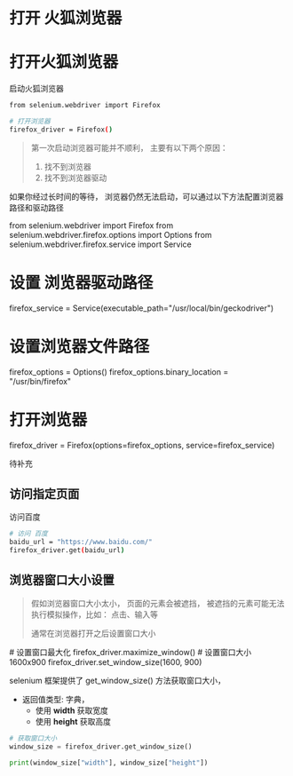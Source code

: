 # 打开 火狐浏览器

# 打开火狐浏览器

启动火狐浏览器

```bash
from selenium.webdriver import Firefox

# 打开浏览器
firefox_driver = Firefox()
```

> 第一次启动浏览器可能并不顺利， 主要有以下两个原因：
>
> 1. 找不到浏览器
> 2. 找不到浏览器驱动

如果你经过长时间的等待， 浏览器仍然无法启动，可以通过以下方法配置浏览器路径和驱动路径


<tabs>
<tab title="Linux">
<code-block lang="python">
from selenium.webdriver import Firefox
from selenium.webdriver.firefox.options import Options
from selenium.webdriver.firefox.service import Service

# 设置 浏览器驱动路径
firefox_service = Service(executable_path="/usr/local/bin/geckodriver")

# 设置浏览器文件路径
firefox_options = Options()
firefox_options.binary_location = "/usr/bin/firefox"

# 打开浏览器
firefox_driver = Firefox(options=firefox_options, service=firefox_service)
</code-block>
</tab>

<tab title="Windows">
<code-block lang="python">
待补充
</code-block>
</tab>

</tabs>



## 访问指定页面

访问百度

```bash
# 访问 百度
baidu_url = "https://www.baidu.com/"
firefox_driver.get(baidu_url)
```



## 浏览器窗口大小设置

> 假如浏览器窗口大小太小， 页面的元素会被遮挡， 被遮挡的元素可能无法执行模拟操作，比如： 点击、输入等
>
> 通常在浏览器打开之后设置窗口大小


<tabs>
<tab title="窗口最大化">
<code-block lang="Python">
# 设置窗口最大化
firefox_driver.maximize_window()
</code-block>
</tab>
<tab title="自定义大小(1600x900)">
<code-block lang="Python">
# 设置窗口大小 1600x900
firefox_driver.set_window_size(1600, 900)
</code-block>
</tab>
</tabs>



selenium 框架提供了 get_window_size() 方法获取窗口大小， 

- 返回值类型: 字典，
  - 使用 **width** 获取宽度
  - 使用 **height** 获取高度

```python
# 获取窗口大小
window_size = firefox_driver.get_window_size()

print(window_size["width"], window_size["height"])
```





